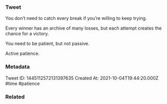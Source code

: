 ### Tweet
You don’t need to catch every break if you’re willing to keep trying. 

Every winner has an archive of many losses, but each attempt creates the chance for a victory.

You need to be patient, but not passive.

Active patience.

### Metadata
Tweet ID: 1445112572131397635
Created At: 2021-10-04T19:44:20.000Z
#time 
#patience

### Related

